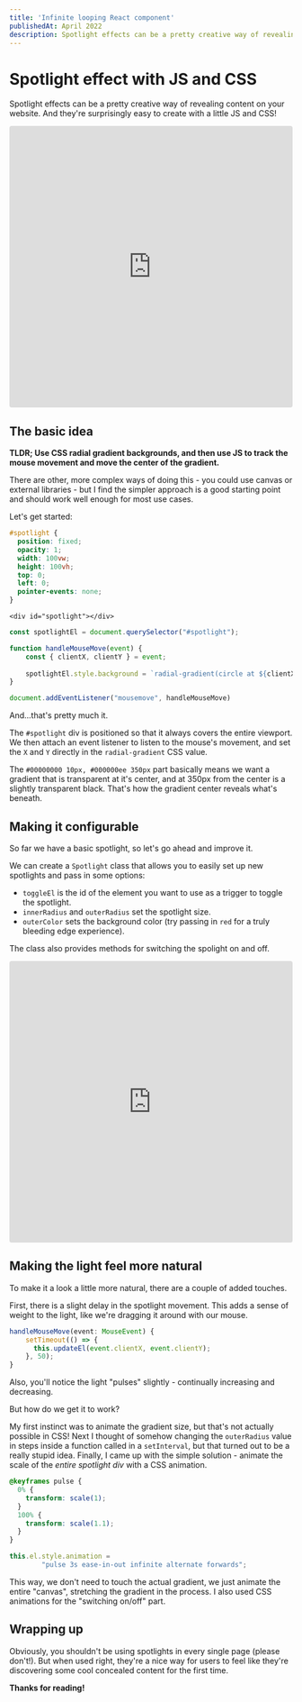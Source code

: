 ```yaml
---
title: 'Infinite looping React component'
publishedAt: April 2022
description: Spotlight effects can be a pretty creative way of revealing content on your website. And they’re surprisingly easy to create with a little JS and CSS!
---
```



# Spotlight effect with JS and CSS
Spotlight effects can be a pretty creative way of revealing content on your website. And they're surprisingly easy to create with a little JS and CSS!

<iframe src="https://codesandbox.io/embed/spotlight-zyg9vu?fontsize=14&hidenavigation=1&theme=dark&view=preview"
     style="width:100%; height:500px; border:0; border-radius: 4px; overflow:hidden;"
     title="Spotlight "
     allow="accelerometer; ambient-light-sensor; camera; encrypted-media; geolocation; gyroscope; hid; microphone; midi; payment; usb; vr; xr-spatial-tracking"
     sandbox="allow-forms allow-modals allow-popups allow-presentation allow-same-origin allow-scripts"
   ></iframe>

## The basic idea
**TLDR; Use CSS radial gradient backgrounds, and then use JS to track the mouse movement and move the center of the gradient.**

There are other, more complex ways of doing this - you could use canvas or external libraries - but I find the simpler approach is a good starting point and should work well enough for most use cases.

Let's get started:


```css
#spotlight {
  position: fixed;
  opacity: 1;
  width: 100vw;
  height: 100vh;
  top: 0;
  left: 0;
  pointer-events: none;
}
```
```htmlembedded
<div id="spotlight"></div>
```
```jsx
const spotlightEl = document.querySelector("#spotlight");

function handleMouseMove(event) {
    const { clientX, clientY } = event;
    
    spotlightEl.style.background = `radial-gradient(circle at ${clientX}px ${clientY}px, #00000000 10px, #000000ee 350px)`;
}

document.addEventListener("mousemove", handleMouseMove)
```

And...that's pretty much it. 

The `#spotlight` div is positioned so that it always covers the entire viewport. We then attach an event listener to listen to the mouse's movement, and set the `X` and `Y` directly in the `radial-gradient` CSS value. 

The `#00000000 10px, #000000ee 350px` part basically means we want a gradient that is transparent at it's center, and at 350px from the center is a slightly transparent black. That's how the gradient center reveals what's beneath.

## Making it configurable
So far we have a basic spotlight, so let's go ahead and improve it. 

We can create a `Spotlight` class that allows you to easily set up new spotlights and pass in some options:
 - `toggleEl` is the id of the element you want to use as a trigger to toggle the spotlight.
 - `innerRadius` and `outerRadius` set the spotlight size.
 - `outerColor` sets the background color (try passing in `red` for a truly bleeding edge experience).

The class also provides methods for switching the spolight on and off.

<iframe src="https://codesandbox.io/embed/spotlight-zyg9vu?fontsize=14&hidenavigation=1&module=%2Fsrc%2FSpotlight.ts&theme=dark&view=editor"
     style="width:100%; height:500px; border:0; border-radius: 4px; overflow:hidden;"
     title="Spotlight "
     allow="accelerometer; ambient-light-sensor; camera; encrypted-media; geolocation; gyroscope; hid; microphone; midi; payment; usb; vr; xr-spatial-tracking"
     sandbox="allow-forms allow-modals allow-popups allow-presentation allow-same-origin allow-scripts"
   ></iframe>
   
## Making the light feel more natural
To make it a look a little more natural, there are a couple of added touches. 

First, there is a slight delay in the spotlight movement. This adds a sense of weight to the light, like we're dragging it around with our mouse.
```typescript
handleMouseMove(event: MouseEvent) {
    setTimeout(() => {
      this.updateEl(event.clientX, event.clientY);
    }, 50);
}
```

Also, you'll notice the light "pulses" slightly - continually increasing and decreasing. 

But how do we get it to work? 

My first instinct was to animate the gradient size, but that's not actually possible in CSS! Next I thought of somehow changing the `outerRadius` value in steps inside a function called in a `setInterval`, but that turned out to be a really stupid idea. Finally, I came up with the simple solution - animate the scale of the *entire spotlight div* with a CSS animation.

```css
@keyframes pulse {
  0% {
    transform: scale(1);
  }
  100% {
    transform: scale(1.1);
  }
}
```
```typescript
this.el.style.animation =
        "pulse 3s ease-in-out infinite alternate forwards";
```
This way, we don't need to touch the actual gradient, we just animate the entire "canvas", stretching the gradient in the process. I also used CSS animations for the "switching on/off" part.


## Wrapping up
Obviously, you shouldn't be using spotlights in every single page (please don't!). But when used right, they're a nice way for users to feel like they're discovering some cool concealed content for the first time. 

**Thanks for reading!**


